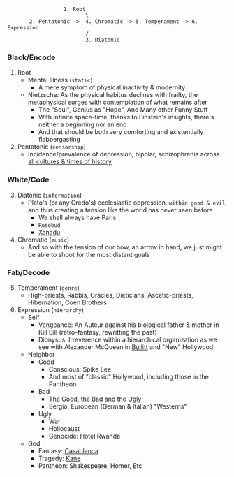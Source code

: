  
                      1. Root 
                             \
           2. Pentatonic ->  4. Chromatic -> 5. Temperament -> 6. Expression
                             /
                             3. Diatonic


### Black/Encode
   1. Root
      - Mental Illness (`static`)
         - A mere symptom of physical inactivity & modernity 
      - Nietzsche: As the physical habitus declines with frailty, the metaphysical surges with contemplation of what remains after
         - The "Soul", Genius as "Hope", And Many other Funny Stuff
         - With infinite space-time, thanks to Einstein's insights, there's neither a beginning nor an end
         - And that should be both very comforting and existentially flabbergasting
   2. Pentatonic (`censorship`)
      - Incidence/prevalence of depression, bipolar, schizophrenia across [all cultures & times of history](https://www.ncbi.nlm.nih.gov/pmc/articles/PMC1282254/)
### White/Code
   3. Diatonic (`information`)
      - Plato's (or any Credo's) ecclesiastic oppression, `within good & evil`, and thus creating a tension like the world has never seen before
         - We shall always have Paris
         - `Rosebud`
         - [Xanadu](https://en.wikipedia.org/wiki/Kubla_Khan)
   4. Chromatic (`music`)
      - And so with the tension of our bow, an arrow in hand, we just might be able to shoot for the most distant goals
### Fab/Decode
   5. Temperament (`genre`)
      - High-priests, Rabbis, Oracles, Dieticians, Ascetic-priests, Hibernation, Coen Brothers
   6. Expression (`hierarchy`)
      - Self
         - Vengeance: An Auteur against his biological father & mother in Kill Bill (retro-fantasy, rewritting the past)
         - Dionysus: Irreverence within a hierarchical organization as we see with Alexander McQueen in [Bullitt](https://en.wikipedia.org/wiki/Bullitt) and "New" Hollywood
      - Neighbor
         - Good
            - Conscious: Spike Lee
            - And most of "classic" Hollywood, including those in the Pantheon 
         - Bad
            - The Good, the Bad and the Ugly
            - Sergio, European (German & Italian) "Westerns" 
         - Ugly
            - War
            - Hollocaust
            - Genocide: Hotel Rwanda  
      - God
         - Fantasy: [Casablanca](https://en.wikipedia.org/wiki/Casablanca_(film))
         - Tragedy: [Kane](https://en.wikipedia.org/wiki/Citizen_Kane)
         - Pantheon: Shakespeare, Homer, Etc
